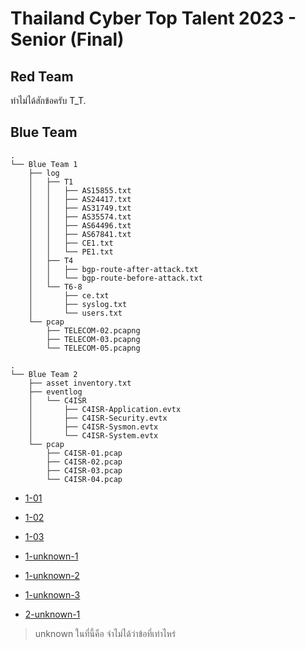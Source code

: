 # Thailand Cyber Top Talent 2023 - Senior (Final)

## Red Team

ทำไม่ได้สักข้อครับ T_T.

## Blue Team

```
.
└── Blue Team 1
    ├── log
    │   ├── T1
    │   │   ├── AS15855.txt
    │   │   ├── AS24417.txt
    │   │   ├── AS31749.txt
    │   │   ├── AS35574.txt
    │   │   ├── AS64496.txt
    │   │   ├── AS67841.txt
    │   │   ├── CE1.txt
    │   │   └── PE1.txt
    │   ├── T4
    │   │   ├── bgp-route-after-attack.txt
    │   │   └── bgp-route-before-attack.txt
    │   └── T6-8
    │       ├── ce.txt
    │       ├── syslog.txt
    │       └── users.txt
    └── pcap
        ├── TELECOM-02.pcapng
        ├── TELECOM-03.pcapng
        └── TELECOM-05.pcapng
```

```
.
└── Blue Team 2
    ├── asset inventory.txt
    ├── eventlog
    │   └── C4ISR
    │       ├── C4ISR-Application.evtx
    │       ├── C4ISR-Security.evtx
    │       ├── C4ISR-Sysmon.evtx
    │       └── C4ISR-System.evtx
    └── pcap
        ├── C4ISR-01.pcap
        ├── C4ISR-02.pcap
        ├── C4ISR-03.pcap
        └── C4ISR-04.pcap
```

- [1-01](./bt-1-1.md)
- [1-02](./bt-1-2.md)
- [1-03](./bt-1-3.md)
- [1-unknown-1](./bt-1-u-1.md)
- [1-unknown-2](./bt-1-u-2.md)
- [1-unknown-3](./bt-1-u-3.md)

- [2-unknown-1](./bt-2-u-1.md)

> unknown ในที่นี้คือ จำไม่ได้ว่าข้อที่เท่าไหร่
